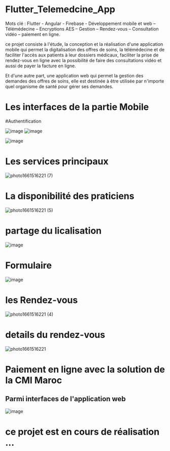 # Flutter_Telemedcine_App


Mots clé :  Flutter - Angular - Firebase - Développement mobile et web – Télémédecine – Encryptions AES – Gestion – Rendez-vous – Consultation vidéo – paiement en ligne.


 ce projet consiste à l'étude, la conception et la réalisation d'une application mobile qui permet la digitalisation des offres de soins, la télémédecine et de faciliter l'accès aux patients à leur dossiers médicaux, faciliter la prise de rendez-vous en ligne avec la possibilité de faire des consultations vidéo et aussi de payer la facture en ligne. 
 
 
 Et d'une autre part, une application web qui permet la gestion des demandes des offres de soins, elle est destinée à être utilisée par n'importe quel organisme de santé pour gérer ses demandes.


# Les interfaces de la partie Mobile


#Authentification

![image](https://user-images.githubusercontent.com/64175026/186900702-9c20cf05-56e3-4722-9d55-4bc57149e40c.png)
![image](https://user-images.githubusercontent.com/64175026/186900719-0fdb6dbc-a836-4076-8faa-8854fb50284a.png)


![image](https://user-images.githubusercontent.com/64175026/186900730-3fe3a734-3909-4a44-9219-dbf6379141d0.png)


# Les services principaux


![photo1661516221 (7)](https://user-images.githubusercontent.com/64175026/186902187-9ca83d3b-dce2-464d-aef7-8560d8a42119.jpeg)


# La disponibilité des praticiens


![photo1661516221 (5)](https://user-images.githubusercontent.com/64175026/186902247-d31dac66-e3fd-4a3a-a3e0-85f59743c339.jpeg)


# partage du licalisation

![image](https://user-images.githubusercontent.com/64175026/186900797-39bb3e58-3c23-4302-a51d-6bb6f184740e.png)


# Formulaire


![image](https://user-images.githubusercontent.com/64175026/186901016-999e9e46-cff7-42da-b84b-76bb79d387d0.png)


# les Rendez-vous

![photo1661516221 (4)](https://user-images.githubusercontent.com/64175026/186902323-1ed8e489-e9ae-40b6-b099-d45784c47334.jpeg)


# details du rendez-vous

![photo1661516221](https://user-images.githubusercontent.com/64175026/186902421-d204579e-1183-4c63-b6ce-d351353b74e9.jpeg)


# Paiement en ligne avec la solution de la CMI Maroc



## Parmi interfaces de l'application web


![image](https://user-images.githubusercontent.com/64175026/186903504-34c18a6d-6e77-47fe-b572-19095234c131.png)



# ce projet est en cours de réalisation ...


